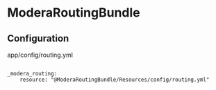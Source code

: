 ModeraRoutingBundle
==============

## Configuration

app/config/routing.yml

```

_modera_routing:
    resource: "@ModeraRoutingBundle/Resources/config/routing.yml"

```